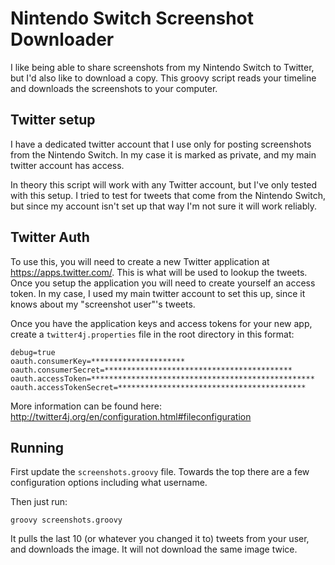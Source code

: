 # Nintendo Switch Screenshot Downloader

I like being able to share screenshots from my Nintendo Switch to Twitter, but I'd also like to download a copy. This groovy script reads your timeline and downloads the screenshots to your computer.

## Twitter setup

I have a dedicated twitter account that I use only for posting screenshots from the Nintendo Switch. In my case it is marked as private, and my main twitter account has access.

In theory this script will work with any Twitter account, but I've only tested with this setup. I tried to test for tweets that come from the Nintendo Switch, but since my account isn't set up that way I'm not sure it will work reliably.

## Twitter Auth

To use this, you will need to create a new Twitter application at https://apps.twitter.com/. This is what will be used to lookup the tweets. Once you setup the application you will need to create yourself an access token. In my case, I used my main twitter account to set this up, since it knows about my "screenshot user"'s tweets.

Once you have the application keys and access tokens for your new app, create a `twitter4j.properties` file in the root directory in this format:

	debug=true
	oauth.consumerKey=*********************
	oauth.consumerSecret=******************************************
	oauth.accessToken=**************************************************
	oauth.accessTokenSecret=******************************************

More information can be found here: http://twitter4j.org/en/configuration.html#fileconfiguration

## Running

First update the `screenshots.groovy` file. Towards the top there are a few configuration options including what username.

Then just run:

	groovy screenshots.groovy

It pulls the last 10 (or whatever you changed it to) tweets from your user, and downloads the image. It will not download the same image twice.
